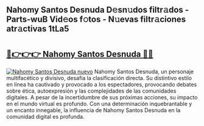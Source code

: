 ## Nahomy Santos Desnuda D𝚎sn𝚞dos filtr𝚊dos - Parts-wuB Vid𝚎os f𝚘tos - N𝚞evas filtr𝚊ciones atr𝚊ctivas 1tLa5

# <h2><a href="http://mb3vzxb.tromn.icu/?c=Nahomy+Santos+Desnuda">🔗👉👉👉 Nahomy Santos Desnuda 🔗🔗</a></h2>

[![Nahomy Santos Desnuda nuevo](https://i.imgur.com/pEAQMta.gif)](http://mb3vzxb.tromn.icu/?c=Nahomy+Santos+Desnuda)
Nahomy Santos Desnuda, un personaje multifacético y divisivo, desafía la clasificación directa. Su distintivo estilo en línea ha cautivado y provocado a los espectadores, provocando debates sobre ética, autoexpresión y las complejidades de las comunidades digitales. A pesar de la incertidumbre de sus próximas acciones, su impacto en el mundo virtual es profundo. Con una determinación inquebrantable y un encanto innegable, la influencia de Nahomy Santos Desnuda en la comunidad digital es profunda.
